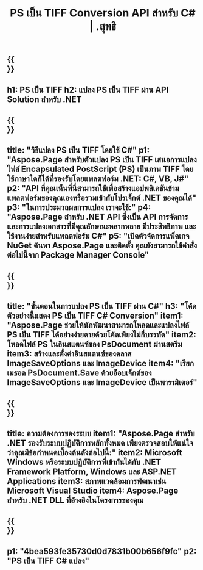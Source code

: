 ﻿---
translation: true
template: /_templates/_conversion-child-net.md
title: PS เป็น TIFF Conversion API สำหรับ C# | .สุทธิ
url: /net/conversion/ps-to-tiff/
description: โค้ดตัวอย่างสำหรับการแปลง PS เป็น TIFF C# ใช้โค้ดตัวอย่าง API สำหรับไฟล์แบตช์ PS เป็นการแปลง TIFF ภายใน VB.NET, Asp.NET หรือแอปพลิเคชันที่ใช้ .NET
informat: PS
outformat: TIFF
otherformats: XPS EPS
---

{{<section banner>}}
---
h1: PS เป็น TIFF
h2: แปลง PS เป็น TIFF ผ่าน API Solution สำหรับ .NET
---

{{<section overview>}}
---
title: "วิธีแปลง PS เป็น TIFF โดยใช้ C#"
p1: "Aspose.Page สำหรับตัวแปลง PS เป็น TIFF เสนอการแปลงไฟล์ Encapsulated PostScript (PS) เป็นภาพ TIFF โดยใช้ภาษาใดก็ได้ที่รองรับโดยแพลตฟอร์ม .NET: C#, VB, J#"
p2: "API ที่คุณเห็นที่นี่สามารถใช้เพื่อสร้างแอปพลิเคชันข้ามแพลตฟอร์มของคุณเองหรือรวมเข้ากับโปรเจ็กต์ .NET ของคุณได้"
p3: "ในการประมวลผลการแปลง เราจะใช้:"
p4: "Aspose.Page สำหรับ .NET API ซึ่งเป็น API การจัดการและการแปลงเอกสารที่มีคุณลักษณะหลากหลาย มีประสิทธิภาพ และใช้งานง่ายสำหรับแพลตฟอร์ม C#"
p5: "เปิดตัวจัดการแพ็คเกจ NuGet ค้นหา Aspose.Page และติดตั้ง คุณยังสามารถใช้คำสั่งต่อไปนี้จาก Package Manager Console"
---

{{<section feature1>}}
---
title: "ขั้นตอนในการแปลง PS เป็น TIFF ผ่าน C#"
h3: "โค้ดตัวอย่างนี้แสดง PS เป็น TIFF C# Conversion"
item1: "Aspose.Page ช่วยให้นักพัฒนาสามารถโหลดและแปลงไฟล์ PS เป็น TIFF ได้อย่างง่ายดายด้วยโค้ดเพียงไม่กี่บรรทัด"
item2: โหลดไฟล์ PS ในอินสแตนซ์ของ PsDocument ผ่านสตรีม
item3: สร้างและตั้งค่าอินสแตนซ์ของคลาส ImageSaveOptions และ ImageDevice
item4: "เรียกเมธอด PsDocument.Save ด้วยอ็อบเจ็กต์ของ ImageSaveOptions และ ImageDevice เป็นพารามิเตอร์"
---

{{<section feature2>}}
---
title: ความต้องการของระบบ
item1: "Aspose.Page สำหรับ .NET รองรับระบบปฏิบัติการหลักทั้งหมด เพียงตรวจสอบให้แน่ใจว่าคุณมีข้อกำหนดเบื้องต้นดังต่อไปนี้:"
item2: Microsoft Windows หรือระบบปฏิบัติการที่เข้ากันได้กับ .NET Framework Platform, Windows และ ASP.NET Applications
item3: สภาพแวดล้อมการพัฒนาเช่น Microsoft Visual Studio
item4: Aspose.Page สำหรับ .NET DLL ที่อ้างอิงในโครงการของคุณ
---

{{<section gist>}}
---
p1: "4bea593fe35730d0d7831b00b656f9fc"
p2: "PS เป็น TIFF C# แปลง"
---

